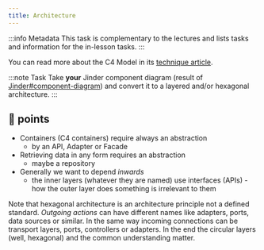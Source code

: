 ```yaml
---
title: Architecture
---
```


:::info Metadata
This task is complementary to the lectures and lists tasks and information for the in-lesson tasks.
:::

You can read more about the C4 Model in its [technique article](/docs/techniques/c4-modeling).

:::note Task
Take **your** Jinder component diagram (result of [Jinder#component-diagram](c4-model#component-diagram)) and convert it to a layered and/or hexagonal architecture.
:::

## 🔑 points
* Containers (C4 containers) require always an abstraction
  + by an API, Adapter or Facade
* Retrieving data in any form requires an abstraction
  + maybe a repository
* Generally we want to depend _inwards_
  + the inner layers (whatever they are named) use interfaces (APIs) - how the outer layer does something is irrelevant to them

Note that hexagonal architecture is an architecture principle not a defined standard. _Outgoing actions_ can have different names like adapters, ports, data sources or similar. In the same way incoming connections can be transport layers, ports, controllers or adapters. In the end the circular layers (well, hexagonal) and the common understanding matter.